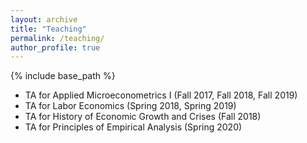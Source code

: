 ```yaml
---
layout: archive
title: "Teaching"
permalink: /teaching/
author_profile: true
---
```


{% include base_path %}

* TA for Applied Microeconometrics I (Fall 2017, Fall 2018, Fall 2019)
* TA for Labor Economics (Spring 2018, Spring 2019)
* TA for History of Economic Growth and Crises (Fall 2018)
* TA for Principles of Empirical Analysis (Spring 2020)
